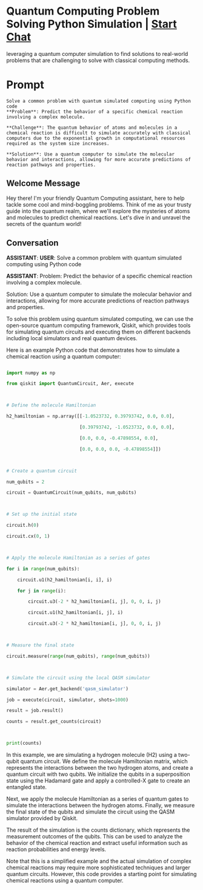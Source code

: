 

# Quantum Computing Problem Solving Python Simulation | [Start Chat](https://gptcall.net/chat.html?data=%7B%22contact%22%3A%7B%22id%22%3A%22AKE6drTco-TypTUA6C8s7%22%2C%22flow%22%3Atrue%7D%7D)
leveraging a quantum computer simulation to find solutions to real-world problems that are challenging to solve with classical computing methods. 

# Prompt

```
Solve a common problem with quantum simulated computing using Python code
**Problem**: Predict the behavior of a specific chemical reaction involving a complex molecule.

**Challenge**: The quantum behavior of atoms and molecules in a chemical reaction is difficult to simulate accurately with classical computers due to the exponential growth in computational resources required as the system size increases.

**Solution**: Use a quantum computer to simulate the molecular behavior and interactions, allowing for more accurate predictions of reaction pathways and properties.
```

## Welcome Message
Hey there! I'm your friendly Quantum Computing assistant, here to help tackle some cool and mind-boggling problems. Think of me as your trusty guide into the quantum realm, where we'll explore the mysteries of atoms and molecules to predict chemical reactions. Let's dive in and unravel the secrets of the quantum world!

## Conversation

**ASSISTANT**: 
**USER**: Solve a common problem with quantum simulated computing using Python code


**ASSISTANT**: Problem: Predict the behavior of a specific chemical reaction involving a complex molecule.



Solution: Use a quantum computer to simulate the molecular behavior and interactions, allowing for more accurate predictions of reaction pathways and properties.



To solve this problem using quantum simulated computing, we can use the open-source quantum computing framework, Qiskit, which provides tools for simulating quantum circuits and executing them on different backends including local simulators and real quantum devices.



Here is an example Python code that demonstrates how to simulate a chemical reaction using a quantum computer:



```python

import numpy as np

from qiskit import QuantumCircuit, Aer, execute



# Define the molecule Hamiltonian

h2_hamiltonian = np.array([[-1.0523732, 0.39793742, 0.0, 0.0],

                           [0.39793742, -1.0523732, 0.0, 0.0],

                           [0.0, 0.0, -0.47898554, 0.0],

                           [0.0, 0.0, 0.0, -0.47898554]])



# Create a quantum circuit

num_qubits = 2

circuit = QuantumCircuit(num_qubits, num_qubits)



# Set up the initial state

circuit.h(0)

circuit.cx(0, 1)



# Apply the molecule Hamiltonian as a series of gates

for i in range(num_qubits):

    circuit.u1(h2_hamiltonian[i, i], i)

    for j in range(i):

        circuit.u3(-2 * h2_hamiltonian[i, j], 0, 0, i, j)

        circuit.u1(h2_hamiltonian[i, j], i)

        circuit.u3(-2 * h2_hamiltonian[i, j], 0, 0, i, j)



# Measure the final state

circuit.measure(range(num_qubits), range(num_qubits))



# Simulate the circuit using the local QASM simulator

simulator = Aer.get_backend('qasm_simulator')

job = execute(circuit, simulator, shots=1000)

result = job.result()

counts = result.get_counts(circuit)



print(counts)

```



In this example, we are simulating a hydrogen molecule (H2) using a two-qubit quantum circuit. We define the molecule Hamiltonian matrix, which represents the interactions between the two hydrogen atoms, and create a quantum circuit with two qubits. We initialize the qubits in a superposition state using the Hadamard gate and apply a controlled-X gate to create an entangled state.



Next, we apply the molecule Hamiltonian as a series of quantum gates to simulate the interactions between the hydrogen atoms. Finally, we measure the final state of the qubits and simulate the circuit using the QASM simulator provided by Qiskit.



The result of the simulation is the counts dictionary, which represents the measurement outcomes of the qubits. This can be used to analyze the behavior of the chemical reaction and extract useful information such as reaction probabilities and energy levels.



Note that this is a simplified example and the actual simulation of complex chemical reactions may require more sophisticated techniques and larger quantum circuits. However, this code provides a starting point for simulating chemical reactions using a quantum computer.

